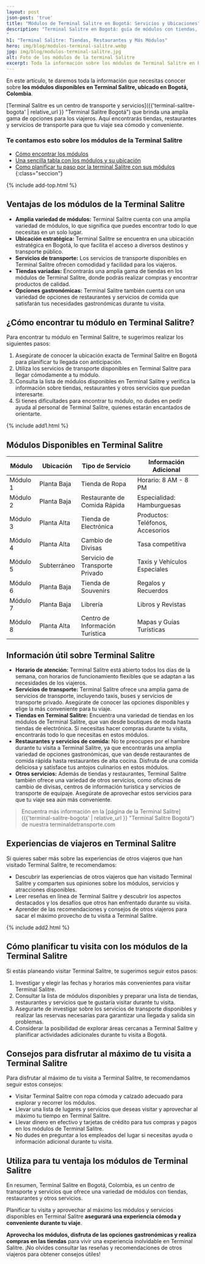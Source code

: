 ```yaml
---
layout: post
json-post: 'true'
title: "Módulos de Terminal Salitre en Bogotá: Servicios y Ubicaciones"
description: "Terminal Salitre en Bogotá: guía de módulos con tiendas, restaurantes y servicios. Todo lo que necesitas saber para una visita perfecta.
"
h1: "Terminal Salitre: Tiendas, Restaurantes y Más Módulos"
hero: img/blog/modulos-terminal-salitre.webp
jpg: img/blog/modulos-terminal-salitre.jpg
alt: Foto de los módulos de la terminal Salitre
excerpt: Toda la información sobre los módulos de Terminal Salitre en Bogotá. Ubicaciones, horarios y servicios. Prepara tu visita con nuestra guía detallada.
---
```

En este artículo, te daremos toda la información que necesitas conocer sobre **los módulos disponibles en Terminal Salitre, ubicado en Bogotá, Colombia**.

[Terminal Salitre es un centro de transporte y servicios]({{'terminal-salitre-bogota' | relative_url }} "Terminal Salitre Bogotá") que brinda una amplia gama de opciones para los viajeros. Aquí encontrarás tiendas, restaurantes y servicios de transporte para que tu viaje sea cómodo y conveniente.

### Te contamos esto sobre los módulos de la Terminal Salitre

- [Cómo encontrar los módulos](#cómo-encontrar-tu-módulo-en-terminal-salitre)
- [Una sencilla tabla con los módulos y su ubicación](#módulos-disponibles-en-terminal-salitre)
- [Como planificar tu paso por la terminal Salitre con sus módulos](#cómo-planificar-tu-visita-con-los-módulos-de-la-terminal-salitre)
{:class="seccion"}

{% include add-top.html %}

## Ventajas de los módulos de la Terminal Salitre

- **Amplia variedad de módulos:** Terminal Salitre cuenta con una amplia variedad de módulos, lo que significa que puedes encontrar todo lo que necesitas en un solo lugar.
- **Ubicación estratégica:** Terminal Salitre se encuentra en una ubicación estratégica en Bogotá, lo que facilita el acceso a diversos destinos y transporte público.
- **Servicios de transporte:** Los servicios de transporte disponibles en Terminal Salitre ofrecen comodidad y facilidad para los viajeros.
- **Tiendas variadas:** Encontrarás una amplia gama de tiendas en los módulos de Terminal Salitre, donde podrás realizar compras y encontrar productos de calidad.
- **Opciones gastronómicas:** Terminal Salitre también cuenta con una variedad de opciones de restaurantes y servicios de comida que satisfarán tus necesidades gastronómicas durante tu visita.

## ¿Cómo encontrar tu módulo en Terminal Salitre?

Para encontrar tu módulo en Terminal Salitre, te sugerimos realizar los siguientes pasos:

1. Asegúrate de conocer la ubicación exacta de Terminal Salitre en Bogotá para planificar tu llegada con anticipación.
2. Utiliza los servicios de transporte disponibles en Terminal Salitre para llegar cómodamente a tu módulo.
3. Consulta la lista de módulos disponibles en Terminal Salitre y verifica la información sobre tiendas, restaurantes y otros servicios que puedan interesarte.
4. Si tienes dificultades para encontrar tu módulo, no dudes en pedir ayuda al personal de Terminal Salitre, quienes estarán encantados de orientarte.

{% include add1.html %}

## Módulos Disponibles en Terminal Salitre

| Módulo      | Ubicación      | Tipo de Servicio                          | Información Adicional                |
|-------------|----------------|-------------------------------------------|--------------------------------------|
| Módulo 1    | Planta Baja    | Tienda de Ropa                            | Horario: 8 AM - 8 PM                 |
| Módulo 2    | Planta Baja    | Restaurante de Comida Rápida              | Especialidad: Hamburguesas           |
| Módulo 3    | Planta Alta    | Tienda de Electrónica                     | Productos: Teléfonos, Accesorios     |
| Módulo 4    | Planta Alta    | Cambio de Divisas                         | Tasa competitiva                     |
| Módulo 5    | Subterráneo    | Servicio de Transporte Privado            | Taxis y Vehículos Especiales         |
| Módulo 6    | Planta Baja    | Tienda de Souvenirs                       | Regalos y Recuerdos                  |
| Módulo 7    | Planta Baja    | Librería                                  | Libros y Revistas                    |
| Módulo 8    | Planta Alta    | Centro de Información Turística           | Mapas y Guías Turísticas             |

## Información útil sobre Terminal Salitre

- **Horario de atención:** Terminal Salitre está abierto todos los días de la semana, con horarios de funcionamiento flexibles que se adaptan a las necesidades de los viajeros.
- **Servicios de transporte:** Terminal Salitre ofrece una amplia gama de servicios de transporte, incluyendo taxis, buses y servicios de transporte privado. Asegúrate de conocer las opciones disponibles y elige la más conveniente para tu viaje.
- **Tiendas en Terminal Salitre:** Encuentra una variedad de tiendas en los módulos de Terminal Salitre, que van desde boutiques de moda hasta tiendas de electrónica. Si necesitas hacer compras durante tu visita, encontrarás todo lo que necesitas en estos módulos.
- **Restaurantes y servicios de comida:** No te preocupes por el hambre durante tu visita a Terminal Salitre, ya que encontrarás una amplia variedad de opciones gastronómicas, que van desde restaurantes de comida rápida hasta restaurantes de alta cocina. Disfruta de una comida deliciosa y satisface tus antojos culinarios en estos módulos.
- **Otros servicios:** Además de tiendas y restaurantes, Terminal Salitre también ofrece una variedad de otros servicios, como oficinas de cambio de divisas, centros de información turística y servicios de transporte de equipaje. Asegúrate de aprovechar estos servicios para que tu viaje sea aún más conveniente.

>Encuentra más información en la [página de la Terminal Salitre]({{'terminal-salitre-bogota' | relative_url }} "Terminal Salitre Bogotá") de nuestra terminaldetransporte.com

## Experiencias de viajeros en Terminal Salitre

Si quieres saber más sobre las experiencias de otros viajeros que han visitado Terminal Salitre, te recomendamos:

- Descubrir las experiencias de otros viajeros que han visitado Terminal Salitre y comparten sus opiniones sobre los módulos, servicios y atracciones disponibles.
- Leer reseñas en línea de Terminal Salitre y descubrir los aspectos destacados y los desafíos que otros han enfrentado durante su visita.
- Aprender de las recomendaciones y consejos de otros viajeros para sacar el máximo provecho de tu visita a Terminal Salitre.

{% include add2.html %}

## Cómo planificar tu visita con los módulos de la Terminal Salitre

Si estás planeando visitar Terminal Salitre, te sugerimos seguir estos pasos:

1. Investigar y elegir las fechas y horarios más convenientes para visitar Terminal Salitre.
2. Consultar la lista de módulos disponibles y preparar una lista de tiendas, restaurantes y servicios que te gustaría visitar durante tu visita.
3. Asegurarte de investigar sobre los servicios de transporte disponibles y realizar las reservas necesarias para garantizar una llegada y salida sin problemas.
4. Considerar la posibilidad de explorar áreas cercanas a Terminal Salitre y planificar actividades adicionales durante tu visita a Bogotá.

## Consejos para disfrutar al máximo de tu visita a Terminal Salitre

Para disfrutar al máximo de tu visita a Terminal Salitre, te recomendamos seguir estos consejos:

- Visitar Terminal Salitre con ropa cómoda y calzado adecuado para explorar y recorrer los módulos.
- Llevar una lista de lugares y servicios que deseas visitar y aprovechar al máximo tu tiempo en Terminal Salitre.
- Llevar dinero en efectivo y tarjetas de crédito para tus compras y pagos en los módulos de Terminal Salitre.
- No dudes en preguntar a los empleados del lugar si necesitas ayuda o información adicional durante tu visita.

## Utiliza para tu ventaja los módulos de Terminal Salitre

En resumen, Terminal Salitre en Bogotá, Colombia, es un centro de transporte y servicios que ofrece una variedad de módulos con tiendas, restaurantes y otros servicios.

Planificar tu visita y aprovechar al máximo los módulos y servicios disponibles en Terminal Salitre **asegurará una experiencia cómoda y conveniente durante tu viaje**.

**Aprovecha los módulos, disfruta de las opciones gastronómicas y realiza compras en las tiendas** para vivir una experiencia inolvidable en Terminal Salitre. ¡No olvides consultar las reseñas y recomendaciones de otros viajeros para obtener consejos útiles!
